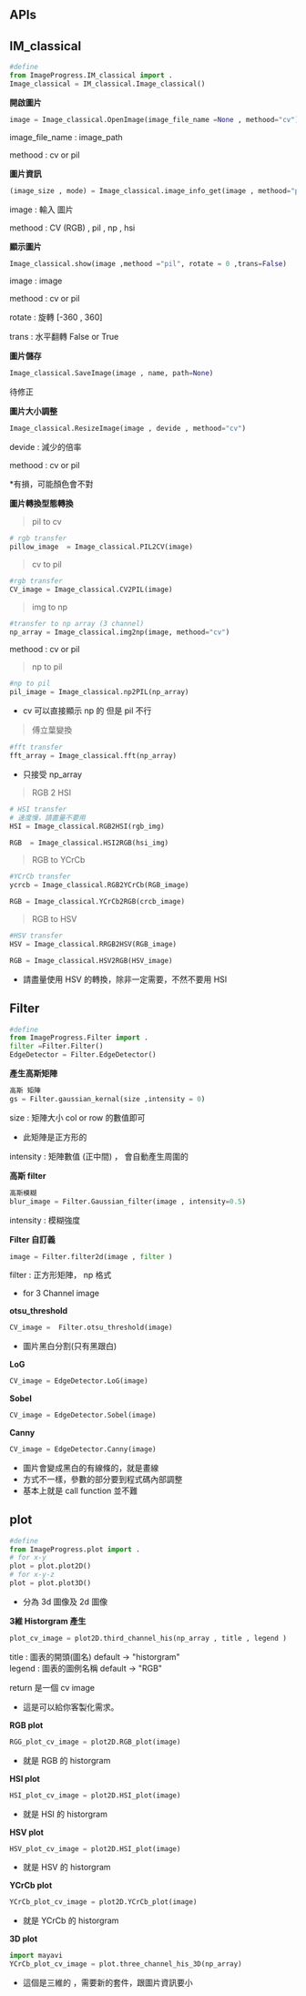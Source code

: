 ## APIs

## IM_classical

```python 
#define
from ImageProgress.IM_classical import . 
Image_classical = IM_classical.Image_classical()
```

**開啟圖片**
```python
image = Image_classical.OpenImage(image_file_name =None , methood="cv")
```
image_file_name : image_path 

methood         : cv or pil

**圖片資訊**
```python 
(image_size , mode) = Image_classical.image_info_get(image , methood="pil")
```
image : 輸入 圖片

methood : CV (RGB) , pil , np , hsi

**顯示圖片**
```python
Image_classical.show(image ,methood ="pil", rotate = 0 ,trans=False)
```
image : image 

methood : cv or pil 

rotate : 旋轉 [-360 , 360]

trans : 水平翻轉 False or True


**圖片儲存**
```python
Image_classical.SaveImage(image , name, path=None)
```
待修正

**圖片大小調整**
```python
Image_classical.ResizeImage(image , devide , methood="cv")
```
devide : 減少的倍率

methood : cv or pil 

*有損，可能顏色會不對

**圖片轉換型態轉換**

> pil to cv
```python
# rgb transfer
pillow_image  = Image_classical.PIL2CV(image)
```

> cv to pil
```python
#rgb transfer
CV_image = Image_classical.CV2PIL(image)
```

> img to np 
```python
#transfer to np array (3 channel)
np_array = Image_classical.img2np(image, methood="cv")
```
methood : cv or pil


> np to pil 
```python
#np to pil 
pil_image = Image_classical.np2PIL(np_array)
```
* cv 可以直接顯示 np 的 但是 pil 不行

> 傅立葉變換
```python
#fft transfer  
fft_array = Image_classical.fft(np_array)
```
* 只接受 np_array

> RGB 2 HSI
```python
# HSI transfer  
# 速度慢，請盡量不要用
HSI = Image_classical.RGB2HSI(rgb_img)

RGB  = Image_classical.HSI2RGB(hsi_img)
```

> RGB to YCrCb
```python
#YCrCb transfer 
ycrcb = Image_classical.RGB2YCrCb(RGB_image)

RGB = Image_classical.YCrCb2RGB(crcb_image)
```

> RGB to HSV
```python
#HSV transfer 
HSV = Image_classical.RRGB2HSV(RGB_image)

RGB = Image_classical.HSV2RGB(HSV_image)
```
* 請盡量使用 HSV 的轉換，除非一定需要，不然不要用 HSI

## Filter

```python
#define
from ImageProgress.Filter import . 
filter =Filter.Filter()
EdgeDetector = Filter.EdgeDetector()
```

**產生高斯矩陣**
```python
高斯 矩陣
gs = Filter.gaussian_kernal(size ,intensity = 0)
```
size : 矩陣大小 col or row 的數值即可
* 此矩陣是正方形的
  
intensity : 矩陣數值 (正中間) ， 會自動產生周圍的

**高斯 filter**
```python
高斯模糊
blur_image = Filter.Gaussian_filter(image , intensity=0.5)
```
intensity : 模糊強度


**Filter 自訂義**
```python
image = Filter.filter2d(image , filter )
```
filter : 正方形矩陣， np 格式
* for 3 Channel image
  
**otsu_threshold**
```python
CV_image =  Filter.otsu_threshold(image)
```
* 圖片黑白分割(只有黑跟白)

**LoG**
```python
CV_image = EdgeDetector.LoG(image)
```
**Sobel**
```python
CV_image = EdgeDetector.Sobel(image)
```
**Canny**
```python
CV_image = EdgeDetector.Canny(image)
```
* 圖片會變成黑白的有線條的，就是畫線 
* 方式不一樣，參數的部分要到程式碼內部調整
* 基本上就是 call function 並不難



## plot 

```python
#define
from ImageProgress.plot import . 
# for x-y 
plot = plot.plot2D()
# for x-y-z
plot = plot.plot3D()
```
* 分為 3d 圖像及 2d 圖像
  
**3維 Historgram 產生**
```python
plot_cv_image = plot2D.third_channel_his(np_array , title , legend )
```
title : 圖表的開頭(圖名) default -> "historgram"  
legend : 圖表的圖例名稱 default -> "RGB"

return 是一個 cv image 

* 這是可以給你客製化需求。

**RGB plot**
```python  
RGG_plot_cv_image = plot2D.RGB_plot(image)
```
* 就是 RGB 的 historgram 

**HSI plot**
```python  
HSI_plot_cv_image = plot2D.HSI_plot(image)
```
* 就是 HSI 的 historgram 

**HSV plot**
```python  
HSV_plot_cv_image = plot2D.HSI_plot(image)
```
* 就是 HSV 的 historgram 

**YCrCb plot**
```python
YCrCb_plot_cv_image = plot2D.YCrCb_plot(image)
```
* 就是 YCrCb 的 historgram 


**3D plot**
```python
import mayavi
YCrCb_plot_cv_image = plot.three_channel_his_3D(np_array)
```
* 這個是三維的 ，需要新的套件，跟圖片資訊要小